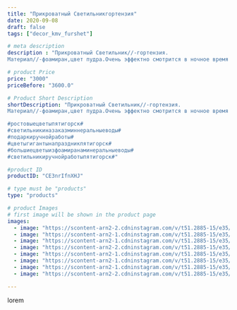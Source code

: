 ```yaml
---
title: "Прикроватный Светильникгортензия"
date: 2020-09-08
draft: false
tags: ["decor_kmv_furshet"]

# meta description
description : "Прикроватный Светильник//-гортензия.
Материал//-фоамиран,цвет пудра.Очень эффектно смотрится в ночное время суток,Использовать только LED лампы, т.е те что не н"

# product Price
price: "3000"
priceBefore: "3600.0"

# Product Short Description
shortDescription: "Прикроватный Светильник//-гортензия.
Материал//-фоамиран,цвет пудра.Очень эффектно смотрится в ночное время суток,Использовать только LED лампы, т.е те что не накаливаются. Цветовая гамма может быть абсолютно любой.

#ростовыецветыпятигорск#
#светильникиназаказминнеральныеводы#
#подаркиручнойработы#
#цветыгигантынапраздникпятигорск#
#большиецветыизфоамиранаминеральныеводы#
#светильникиручнойработыпятигорск#"

#product ID
productID: "CE3nrIfnXHJ"

# type must be "products"
type: "products"

# product Images
# first image will be shown in the product page
images:
  - image: "https://scontent-arn2-2.cdninstagram.com/v/t51.2885-15/e35/p1080x1080/118843844_819733692187968_9163532345159640005_n.jpg?tp=1&_nc_ht=scontent-arn2-2.cdninstagram.com&_nc_cat=100&_nc_ohc=yvDbkGvSb-8AX828oi-&oh=fcfcd37de4451b90ed8b6e79e66004d8&oe=607674F3&ig_cache_key=MjM5MzU1NjIxMjA0OTE4MDgxOA%3D%3D.2"
  - image: "https://scontent-arn2-1.cdninstagram.com/v/t51.2885-15/e35/p1080x1080/118986107_256600262079431_3489437410993234483_n.jpg?tp=1&_nc_ht=scontent-arn2-1.cdninstagram.com&_nc_cat=111&_nc_ohc=STSkjNw_m18AX9E61JZ&oh=4a359c1bc95217b80136161d8b983067&oe=60760106&ig_cache_key=MjM5MzU1NjIxMjA1NzQ4NzQ0NA%3D%3D.2"
  - image: "https://scontent-arn2-1.cdninstagram.com/v/t51.2885-15/e35/p1080x1080/118931339_748325489351493_4943591677442827749_n.jpg?tp=1&_nc_ht=scontent-arn2-1.cdninstagram.com&_nc_cat=109&_nc_ohc=cT_RZfehfXwAX947n8G&oh=8a98f4e86a44749714e2b0416e54adb6&oe=6074D51C&ig_cache_key=MjM5MzU1NjIxMjA3NDM0OTYyMQ%3D%3D.2"
  - image: "https://scontent-arn2-2.cdninstagram.com/v/t51.2885-15/e35/p1080x1080/118823816_736667923548164_7428074391086958191_n.jpg?tp=1&_nc_ht=scontent-arn2-2.cdninstagram.com&_nc_cat=108&_nc_ohc=844d5DRbpnEAX_YfdrD&oh=ca4d21944390c88ffd1c6e4ab28bd1c7&oe=6072D87B&ig_cache_key=MjM5MzU1NjIxMjEyNDUxMDkyNg%3D%3D.2"
  - image: "https://scontent-arn2-1.cdninstagram.com/v/t51.2885-15/e35/p1080x1080/118912795_208186364205355_3239823740721236564_n.jpg?tp=1&_nc_ht=scontent-arn2-1.cdninstagram.com&_nc_cat=107&_nc_ohc=QVJFVWI2WQwAX_OIKLq&oh=6f8e2623ae8e4ad753812ae3ebe63ed5&oe=607568A9&ig_cache_key=MjM5MzU1NjIxMjExNjIzMTk0NA%3D%3D.2"
  - image: "https://scontent-arn2-1.cdninstagram.com/v/t51.2885-15/e35/p1080x1080/118921330_3253598951391267_6495545887997039904_n.jpg?tp=1&_nc_ht=scontent-arn2-1.cdninstagram.com&_nc_cat=103&_nc_ohc=X4H8voZ53tcAX8eYEzX&oh=f118adf61567213acad19b31d5ba3b80&oe=607686B9&ig_cache_key=MjM5MzU1NjIxMjA5OTMzNjgxOQ%3D%3D.2"
  - image: "https://scontent-arn2-1.cdninstagram.com/v/t51.2885-15/e35/p1080x1080/118824307_259122811795114_5833391951834280875_n.jpg?tp=1&_nc_ht=scontent-arn2-1.cdninstagram.com&_nc_cat=110&_nc_ohc=Zo4cfi2PZTMAX-halvG&oh=c78bca6557099d82151f064b10cfe836&oe=60750E33&ig_cache_key=MjM5MzU1NjIxMjA5MDk3OTAwMA%3D%3D.2"
  - image: "https://scontent-arn2-2.cdninstagram.com/v/t51.2885-15/e35/p1080x1080/118996508_610181296306541_4250261370429106885_n.jpg?tp=1&_nc_ht=scontent-arn2-2.cdninstagram.com&_nc_cat=105&_nc_ohc=A7Ls7owUYSkAX8bR2UZ&oh=aab41d75c46d0de064278393ce64356d&oe=60759423&ig_cache_key=MjM5MzU1NjIxMjEwNzg0NjQ5NQ%3D%3D.2"

---
```

lorem
